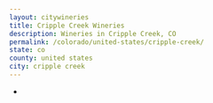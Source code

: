 ```yaml
---
layout: citywineries
title: Cripple Creek Wineries
description: Wineries in Cripple Creek, CO
permalink: /colorado/united-states/cripple-creek/
state: co
county: united states
city: cripple creek
---
```

-
